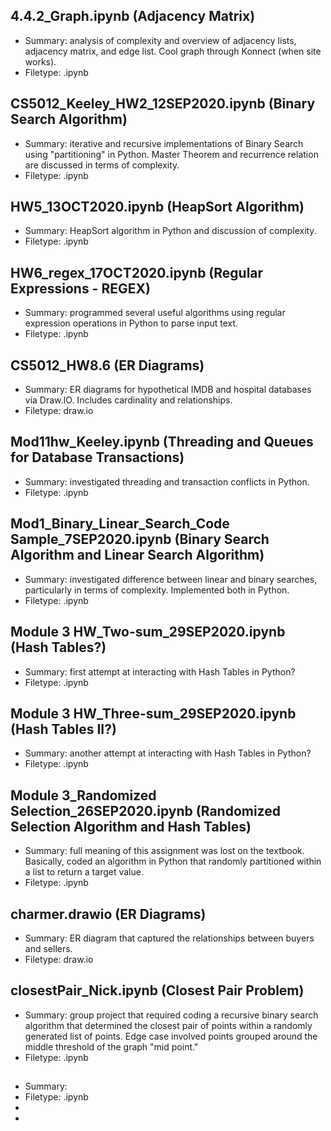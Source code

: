 ## 4.4.2_Graph.ipynb  (Adjacency Matrix)
- Summary: analysis of complexity and overview of adjacency lists, adjacency matrix, and edge list. Cool graph through Konnect (when site works).
- Filetype: .ipynb

## CS5012_Keeley_HW2_12SEP2020.ipynb (Binary Search Algorithm)
- Summary: iterative and recursive implementations of Binary Search using "partitioning" in Python. Master Theorem and recurrence relation are discussed in terms of complexity.
- Filetype: .ipynb

## HW5_13OCT2020.ipynb (HeapSort Algorithm)
- Summary: HeapSort algorithm in Python and discussion of complexity.
- Filetype: .ipynb

## HW6_regex_17OCT2020.ipynb (Regular Expressions - REGEX)
- Summary: programmed several useful algorithms using regular expression operations in Python to parse input text.
- Filetype: .ipynb

## CS5012_HW8.6 (ER Diagrams)
- Summary: ER diagrams for hypothetical IMDB and hospital databases via Draw.IO. Includes cardinality and relationships.
- Filetype: draw.io

## Mod11hw_Keeley.ipynb (Threading and Queues for Database Transactions)
- Summary: investigated threading and transaction conflicts in Python.
- Filetype: .ipynb


## Mod1_Binary_Linear_Search_Code Sample_7SEP2020.ipynb (Binary Search Algorithm and Linear Search Algorithm)
- Summary: investigated difference between linear and binary searches, particularly in terms of complexity. Implemented both in Python.
- Filetype: .ipynb

## Module 3 HW_Two-sum_29SEP2020.ipynb (Hash Tables?)
- Summary: first attempt at interacting with Hash Tables in Python? 
- Filetype: .ipynb

## Module 3 HW_Three-sum_29SEP2020.ipynb (Hash Tables II?)
- Summary: another attempt at interacting with Hash Tables in Python?
- Filetype: .ipynb

## Module 3_Randomized Selection_26SEP2020.ipynb (Randomized Selection Algorithm and Hash Tables)
- Summary: full meaning of this assignment was lost on the textbook. Basically, coded an algorithm in Python that randomly partitioned within a list to return a target value.
- Filetype: .ipynb

## charmer.drawio (ER Diagrams)
- Summary: ER diagram that captured the relationships between buyers and sellers. 
- Filetype: draw.io

## closestPair_Nick.ipynb (Closest Pair Problem)
- Summary: group project that required coding a recursive binary search algorithm that determined the closest pair of points within a randomly generated list of points. Edge case involved points grouped around the middle threshold of the graph "mid point."
- Filetype: .ipynb


## 
- Summary: 
- Filetype: .ipynb
- 
- 
